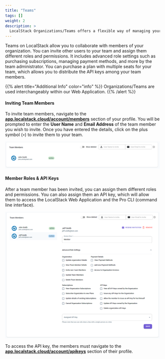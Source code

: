 ```yaml
---
title: "Teams"
tags: [] 
weight: 2
description: >
  LocalStack Organizations/Teams offers a flexible way of managing your resources within LocalStack Web Application.
---
```


Teams on LocalStack allow you to collaborate with members of your organization. You can invite other users to your team and assign them different roles and permissions. It includes advanced role settings such as purchasing subscriptions, managing payment methods, and more by the team administrator. You can purchase a plan with multiple seats for your team, which allows you to distribute the API keys among your team members.

{{% alert title="Additional Info" color="info" %}}
Organizations/Teams are used interchangeably within our Web Application.
{{% /alert %}}

#### Inviting Team Members

To invite team members, navigate to the [**app.localstack.cloud/account/members**](https://app.localstack.cloud/account/members) section of your profile. You will be prompted to enter the **User Name** and **Email Address** of the team member you wish to invite. Once you have entered the details, click on the plus symbol (`+`) to invite them to your team.

<img src="teammembers.PNG" width="800px" alt="Inviting Team Members">

#### Member Roles & API Keys

After a team member has been invited, you can assign them different roles and permissions. You can also assign them an API key, which will allow them to access the LocalStack Web Application and the Pro CLI (command line interface).

<img src="memberroles.PNG" width="900px" alt="Editing team member settings">

To access the API key, the members must navigate to the [**app.localstack.cloud/account/apikeys**](https://app.localstack.cloud/account/apikeys) section of their profile.
